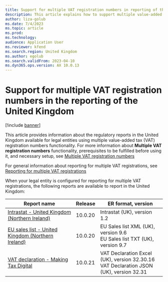 ```yaml
---
title: Support for multiple VAT registration numbers in reporting of the United Kingdom
description: This article explains how to support multiple value-added tax (VAT) registration numbers in reporting of the United Kingdom.
author: liza-golub
ms.date: 7/4/2023
ms.topic: article
ms.prod: 
ms.technology: 
audience: Application User
ms.reviewer: kfend
ms.search.region: United Kingdom
ms.author: egolub
ms.search.validFrom: 2023-04-10
ms.dyn365.ops.version: AX 10.0.13
---
```


# Support for multiple VAT registration numbers in the reporting of the United Kingdom

[!include [banner](../includes/banner.md)]

This article provides information about the regulatory reports in the United Kingdom available for legal entities using multiple value-added tax (VAT) registration numbers functionality. 
For more information about **Multiple VAT registration numbers** functionality, prerequisites to be fulfilled before using it, and necessary setup, see [Multiple VAT registration numbers](emea-multiple-vat-registration-numbers.md)

For general information about reporting for multiple VAT registrations, see [Reporting for multiple VAT registrations](emea-reporting-for-multiple-vat-registrations.md)

When your legal entity is configured for reporting for multiple VAT registrations, the following reports are available to report in the United Kingdom:

| Report name     | Release | ER format, version                |
|-----------------|---------|-----------------------------------|
| [Intrastat - United Kingdom (Northern Ireland)](emea-cze-intrastat.md)       | 10.0.20 | Intrastat (UK), version 1.2     |
| [EU sales list - United Kingdom (Northern Ireland)](emea-cze-eu-sales-list.md)   | 10.0.20 | EU Sales list XML (UK), version 9.6<br>EU Sales list TXT (UK), version 9.7  |
| [VAT declaration - Making Tax Digital](emea-gbr-mtd-vat-integration.md) | 10.0.21 | VAT Declaration Excel (UK), version 32.30.16<br>VAT Declaration JSON (UK), version 32.31 |
